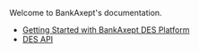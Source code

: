 Welcome to BankAxept's documentation.

* [Getting Started with BankAxept DES Platform](./getting_started.md)
* [DES API](./swagger/messages-from-issuer-api.md)
